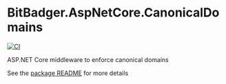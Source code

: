 # BitBadger.AspNetCore.CanonicalDomains

[![CI](https://github.com/bit-badger/BitBadger.AspNetCore.CanonicalDomains/actions/workflows/ci.yml/badge.svg)](https://github.com/bit-badger/BitBadger.AspNetCore.CanonicalDomains/actions/workflows/ci.yml)

ASP.NET Core middleware to enforce canonical domains

See the [package README](./src/BitBadger.AspNetCore.CanonicalDomains/README.md) for more details
